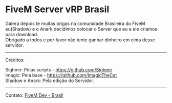 # FiveM Server vRP Brasil  
Galera depois te muitas brigas na comunidade Brasileira do FiveM eu(Shadow) e o Anark decidimos colocar o Server que eu e ele criamos para download.  
Obrigado a todos e por favor não tente ganhar dinheiro em cima desse servidor.  
**************************************************************************************************************************************
Créditos:  

Sighmir: Pelas scripts - https://github.com/Sighmir  
Imagic: Pela base - https://github.com/ImagicTheCat  
Shadow e Anark: Pela edição do Servidor.  
**************************************************************************************************************************************
Contato: [FiveM Dev - Brasil](https://discord.gg/QHT9dVz)
